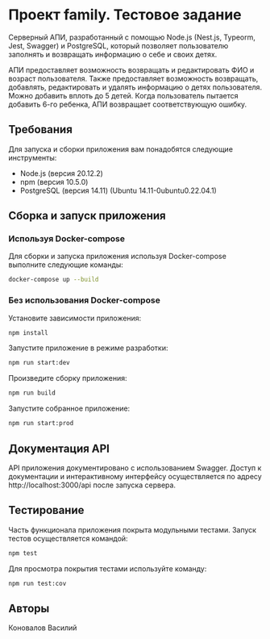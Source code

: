 # Проект family. Тестовое задание
 
Серверный АПИ, разработанный с помощью Node.js (Nest.js, Typeorm, Jest, Swagger) и PostgreSQL, который позволяет пользователю заполнять и возвращать информацию о себе и своих детях.

АПИ предоставляет возможность возвращать и редактировать ФИО и возраст пользователя.
Также предоставляет возможность возвращать, добавлять, редактировать и удалять информацию о детях пользователя. Можно добавить вплоть до 5 детей. Когда пользователь пытается добавить 6-го ребенка, АПИ возвращает соответствующую ошибку.

## Требования

Для запуска и сборки приложения вам понадобятся следующие инструменты:

- Node.js (версия 20.12.2)
- npm (версия 10.5.0)
- PostgreSQL (версия 14.11) (Ubuntu 14.11-0ubuntu0.22.04.1)

## Сборка и запуск приложения

### Используя Docker-compose

Для сборки и запуска приложения используя Docker-compose выполните следующие команды:

```bash
docker-compose up --build
```

### Без использования Docker-compose

Установите зависимости приложения:

```bash
npm install
```

Запустите приложение в режиме разработки:

```bash
npm run start:dev
```

Произведите сборку приложения:

```bash
npm run build
```

Запустите собранное приложение:

```bash
npm run start:prod
```

## Документация API

API приложения документировано с использованием Swagger. Доступ к документации и интерактивному интерфейсу осуществляется по адресу http://localhost:3000/api после запуска сервера.


## Тестирование

Часть функционала приложения покрыта модульными тестами. Запуск тестов осуществляется командой:

```bash
npm test
```

Для просмотра покрытия тестами используйте команду:

```bash
npm run test:cov
```

## Авторы

Коновалов Василий
